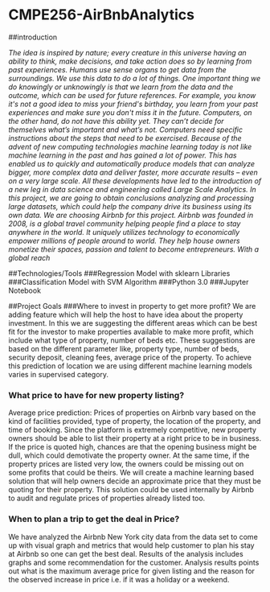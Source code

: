 # CMPE256-AirBnbAnalytics

##introduction

*The idea is inspired by nature; every creature in this universe having an ability to think, make
decisions, and take action does so by learning from past experiences.
Humans use sense organs to get data from the surroundings. We use this data to do a lot of
things. One important thing we do knowingly or unknowingly is that we learn from the data and
the outcome, which can be used for future references. For example, you know it's not a good
idea to miss your friend's birthday, you learn from your past experiences and make sure you don't
miss it in the future.
Computers, on the other hand, do not have this ability yet. They can’t decide for themselves
what’s important and what’s not. Computers need specific instructions about the steps that need
to be exercised. Because of the advent of new computing technologies machine learning today
is not like machine learning in the past and has gained a lot of power. This has enabled us to
quickly and automatically produce models that can analyze bigger, more complex data and
deliver faster, more accurate results – even on a very large scale. All these developments have
led to the introduction of a new leg in data science and engineering called Large Scale Analytics.
In this project, we are going to obtain conclusions analyzing and processing large datasets, which
could help the company drive its business using its own data. We are choosing Airbnb for this
project. Airbnb was founded in 2008, is a global travel community helping people find a place to
stay anywhere in the world. It uniquely utilizes technology to economically empower millions of
people around to world. They help house owners monetize their spaces, passion and talent to
become entrepreneurs. With a global reach*


##Technologies/Tools
###Regression Model with sklearn Libraries
###Classification Model with SVM Algorithm
###Python 3.0
###Jupyter Notebook


##Project Goals
###Where to invest in property to get more profit?
We are adding feature which will help the host to have idea about the property investment. In
this we are suggesting the different areas which can be best fit for the investor to make properties
available to make more profit, which include what type of property, number of beds etc. These
suggestions are based on the different parameter like, property type, number of beds, security
deposit, cleaning fees, average price of the property. To achieve this prediction of location we
are using different machine learning models varies in supervised category.

### What price to have for new property listing?
Average price prediction: Prices of properties on Airbnb vary based on the kind of facilities
provided, type of property, the location of the property, and time of booking. Since the platform
is extremely competitive, new property owners should be able to list their property at a right
price to be in business. If the price is quoted high, chances are that the opening business might
be dull, which could demotivate the property owner. At the same time, if the property prices are
listed very low, the owners could be missing out on some profits that could be theirs.
We will create a machine learning based solution that will help owners decide an approximate
price that they must be quoting for their property. This solution could be used internally by
Airbnb to audit and regulate prices of properties already listed too.

### When to plan a trip to get the deal in Price?
We have analyzed the Airbnb New York city data from the data set to come up with visual graph
and metrics that would help customer to plan his stay at Airbnb so one can get the best deal.
Results of the analysis includes graphs and some recommendation for the customer. Analysis
results points out what is the maximum average price for given listing and the reason for the
observed increase in price i.e. if it was a holiday or a weekend.
